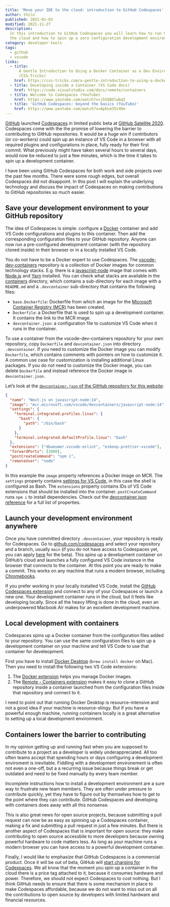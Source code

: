 ```yaml
---
title: 'Move your IDE to the cloud: introduction to GitHub Codespaces'
author: thilo
published: 2021-01-03
modified: 2021-11-27
description:
  In this introduction to GitHub Codespaces you will learn how to run VS Code in
  the cloud and how to spin up a zero configuration development environment.
category: developer-tools
tags:
  - github
  - vscode
links:
  - title:
      A Gentle Introduction to Using a Docker Container as a Dev Environment
      (CSS-Tricks)
    href: https://css-tricks.com/a-gentle-introduction-to-using-a-docker-container-as-a-dev-environment/
  - title: Developing inside a Container (VS Code docs)
    href: https://code.visualstudio.com/docs/remote/containers
  - title: Welcome to Codespaces (YouTube)
    href: https://www.youtube.com/watch?v=j5VQ8OlwbqI
  - title: 'GitHub Codespaces: beyond the basics (YouTube)'
    href: https://www.youtube.com/watch?v=AphLm35cXHo
---
```


[GitHub](https://github.com/) launched
[Codespaces](https://github.com/features/codespaces) in limited public beta at
[GitHub Satellite 2020](https://github.blog/2020-05-06-new-from-satellite-2020-github-codespaces-github-discussions-securing-code-in-private-repositories-and-more/).
Codespaces come with the the promise of lowering the barrier to contributing to
GitHub repositories. It would be a huge win if contributors (or co-workers)
could spin up an instance of VS Code in a browser with all required plugins and
configurations in place, fully ready for their first commit. What previously
might have taken several hours to several days, would now be reduced to just a
few minutes, which is the time it takes to spin up a development container.

I have been using GitHub Codespaces for both work and side projects over the
past few months. There were some rough edges, but overall Codespaces did not
disappoint. In this post I will explain the underlying technology and discuss
the impact of Codespaces on making contributions to GitHub repositories so much
easier.

## Save your development environment to your GitHub repository

The idea of Codespaces is simple: configure a [Docker](https://www.docker.com/)
container and add VS Code configurations and plugins to this container. Then add
the corresponding configuration files to your GitHub repository. Anyone can now
run a pre-configured development container (with the repository cloned inside)
in their browser or in a locally installed VS Code.

You do not have to be a Docker expert to use Codespaces. The
[vscode-dev-containers](https://github.com/microsoft/vscode-dev-containers)
repository is a collection of Docker images for common technology stacks. E.g.
there is a
[javascript-node](https://github.com/microsoft/vscode-dev-containers/tree/master/containers/javascript-node)
image that comes with [Node.js](https://nodejs.org/en/) and
[Yarn](https://classic.yarnpkg.com/lang/en/) installed. You can check what
stacks are available in the
[containers](https://github.com/microsoft/vscode-dev-containers/tree/master/containers)
directory, which contains a sub-directory for each image with a `README.md` and
a `.devcontainer` sub-directory that contains the following files:

- `base.Dockerfile`: Dockerfile from which an image for the
  [Microsoft Container Registry (MCR)](https://github.com/microsoft/containerregistry)
  has been created.
- `Dockerfile`: a Dockerfile that is used to spin up a development container. It
  contains the link to the MCR image.
- `devcontainer.json`: a configuration file to customize VS Code when it runs in
  the container.

To use a container from the vscode-dev-containers repository for your own
repository, copy `Dockerfile` and `devcontainer.json` into directory
`.devcontainer`. If you need to customize the Docker image you can modify
`Dockerfile`, which contains comments with pointers on how to customize it. A
common use case for customization is installing additional Linux packages. If
you do not need to customize the Docker image, you can delete `Dockerfile` and
instead reference the Docker image in `devcontainer.json`.

Let’s look at the
[`devcontainer.json` of the GitHub repository for this website](https://github.com/maiertech/maier.tech/blob/main/.devcontainer/devcontainer.json):

```json:.devcontainer/devcontainer.json
{
  "name": "Next.js on javascript-node:14",
  "image": "mcr.microsoft.com/vscode/devcontainers/javascript-node:14",
  "settings": {
    "terminal.integrated.profiles.linux": {
      "bash": {
        "path": "/bin/bash"
      }
    },
    "terminal.integrated.defaultProfile.linux": "bash"
  },
  "extensions": ["dbaeumer.vscode-eslint", "esbenp.prettier-vscode"],
  "forwardPorts": [3000],
  "postCreateCommand": "npm i",
  "remoteUser": "node"
}
```

In this example the `image` property references a Docker image on MCR. The
`settings` property contains
[settings for VS Code](https://code.visualstudio.com/docs/getstarted/settings),
in this case the shell is configured as Bash. The `extensions` property contains
IDs of VS Code extensions that should be installed into the container.
`postCreateCommand` runs `npm i` to install dependencies. Check out the
[devcontainer.json reference](https://code.visualstudio.com/docs/remote/devcontainerjson-reference)
for a full list of properties.

## Launch your development environment anywhere

Once you have committed directory `.devcontainer`, your repository is ready for
Codespaces. Go to [github.com/codespaces](https://github.com/codespaces) and
select your repository and a branch, usually `main` (if you do not have access
to Codespaces yet, you can apply [here](https://github.com/features/codespaces)
for the beta). This spins up a development container on GitHub’s cloud and
launches a fully configured VS Code instance in the browser that connects to the
container. At this point you are ready to make a commit. This works on any
machine that runs a modern browser, including
[Chromebooks](https://www.google.com/chromebook/).

If you prefer working in your locally installed VS Code, install the
[GitHub Codespaces extension](https://marketplace.visualstudio.com/items?itemName=GitHub.codespaces)
and connect to any of your Codespaces or launch a new one. Your development
container runs in the cloud, but it feels like developing locally. Since all the
heavy lifting is done in the cloud, even an underpowered Macbook Air makes for
an excellent development machine.

## Local development with containers

Codespaces spins up a Docker container from the configuration files added to
your repository. You can use the same configuration files to spin up a
development container on your machine and tell VS Code to use that container for
develeopment.

First you have to install
[Docker Desktop](https://www.docker.com/products/docker-desktop)
(`brew install docker` on Mac). Then you need to install the following two VS
Code extensions:

1. The
   [Docker extension](https://marketplace.visualstudio.com/items?itemName=ms-azuretools.vscode-docker)
   helps you manage Docker images.
1. The
   [Remote - Containers extension](https://marketplace.visualstudio.com/items?itemName=ms-vscode-remote.remote-containers)
   makes it easy to clone a GitHub repository inside a container launched from
   the configuration files inside that repository and connect to it.

I need to point out that running Docker Desktop is resource-intensive and not a
good idea if your machine is resource-stingy. But if you have a powerful enough
machine, running containers locally is a great alternative to setting up a local
development environment.

## Containers lower the barrier to contributing

In my opinion getting up and running fast when you are supposed to contribute to
a project as a developer is widely underappreciated. All too often teams accept
that spending hours or days configuring a development enviroment is inevitable.
Fiddling with a development environement is often not even a one-off, but a a
recurring issue because things break or get outdated and need to be fixed
manually by every team member.

Incomplete instructions how to install a development environment are a sure way
to frustrate new team members. They are often under pressure to contribute
quickly, yet they have to figure out by themselves how to get to the point where
they can contribute. GitHub Codespaces and developing with containers does away
with all this nonsense.

This is also great news for open source projects, because submitting a pull
request can now be as easy as spinning up a Codespaces container, making a fix
and submitting a pull request in just a few minutes. But there is another aspect
of Codespaces that is important for open source: they make contributing to open
source accessbile to more developers because owning powerful hardware to code
matters less. As long as your machine runs a modern browser you can have access
to a powerful development container.

Finally, I would like to emphasize that GitHub Codespaces is a commercial
product. Once it will be out of beta, GitHub will
[start charging for Codespaces](https://docs.github.com/en/free-pro-team@latest/github/developing-online-with-codespaces/about-billing-for-codespaces).
We all know that the moment you spin up a container in the cloud there is a
price tag attached to it, because it consumes hardware and power. Therefore, we
should not expect Codespaces to cost nothing. But I think GitHub needs to ensure
that there is some mechanism in place to make Codespaces affordable, because we
do not want to miss out on all the contributions to open source by developers
with limited hardware and financial resources.

